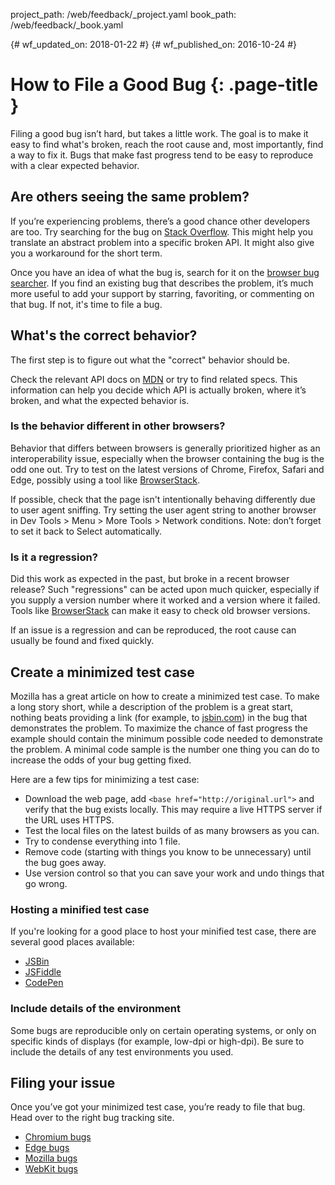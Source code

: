 project_path: /web/feedback/_project.yaml
book_path: /web/feedback/_book.yaml

{# wf_updated_on: 2018-01-22 #}
{# wf_published_on: 2016-10-24 #}

# How to File a Good Bug {: .page-title }

Filing a good bug isn’t hard, but takes a little work. The goal is to make it
easy to find what's broken, reach the root cause and, most importantly, find a
way to fix it. Bugs that make fast progress tend to be easy to reproduce with a
clear expected behavior.


## Are others seeing the same problem?

If you’re experiencing problems, there’s a good chance other developers are too.
Try searching for the bug on [Stack Overflow](http://stackoverflow.com/). This
might help you translate an abstract problem into a specific broken API. It
might also give you a workaround for the short term.

Once you have an idea of what the bug is, search for it on the
[browser bug searcher](/web/feedback/). If you find an existing bug that
describes the problem, it’s much more useful to add your support by starring,
favoriting, or commenting on that bug. If not, it's time to file a bug.

## What's the correct behavior?

The first step is to figure out what the "correct" behavior should be.

Check the relevant API docs on [MDN](https://developer.mozilla.org/) or try to
find related specs. This information can help you decide which API is actually
broken, where it’s broken, and what the expected behavior is.

### Is the behavior different in other browsers?

Behavior that differs between browsers is generally prioritized higher as an
interoperability issue, especially when the browser containing the bug is the
odd one out. Try to test on the latest versions of Chrome, Firefox, Safari and
Edge, possibly using a tool like [BrowserStack](https://www.browserstack.com/).

If possible, check that the page isn't intentionally behaving differently due to
user agent sniffing. Try setting the user agent string to another browser in
Dev Tools > Menu > More Tools > Network conditions. Note: don’t forget to set
it back to Select automatically.


### Is it a regression?

Did this work as expected in the past, but broke in a recent browser release?
Such "regressions" can be acted upon much quicker, especially if you supply a
version number where it worked and a version where it failed. Tools like
[BrowserStack](https://www.browserstack.com/) can make it easy to check old
browser versions.

If an issue is a regression and can be reproduced, the root cause can usually be
found and fixed quickly.

## Create a minimized test case

Mozilla has a great article on how to create a minimized test case. To make a
long story short, while a description of the problem is a great start, nothing
beats providing a link (for example, to [jsbin.com](https://jsbin.com/)) in the
bug that demonstrates the problem. To maximize the chance of fast progress the
example should contain the minimum possible code needed to demonstrate the
problem. A minimal code sample is the number one thing you can do to increase
the odds of your bug getting fixed.

Here are a few tips for minimizing a test case:

* Download the web page, add `<base href="http://original.url">` and verify that
  the bug exists locally. This may require a live HTTPS server if the URL uses
  HTTPS.
* Test the local files on the latest builds of as many browsers as you can.
* Try to condense everything into 1 file.
* Remove code (starting with things you know to be unnecessary) until the bug
  goes away.
* Use version control so that you can save your work and undo things that go
  wrong.


### Hosting a minified test case

If you're looking for a good place to host your minified test case, there are
several good places available:

* [JSBin](https://jsbin.com)
* [JSFiddle](https://jsfiddle.net)
* [CodePen](https://codepen.io)

### Include details of the environment

Some bugs are reproducible only on certain operating systems, or only on
specific kinds of displays (for example, low-dpi or high-dpi). Be sure to
include the details of any test environments you used.

## Filing your issue

Once you’ve got your minimized test case, you’re ready to file that bug.
Head over to the right bug tracking site.

* [Chromium bugs](https://crbug.com)
* [Edge bugs](https://developer.microsoft.com/en-us/microsoft-edge/platform/issues/)
* [Mozilla bugs](https://bugzilla.mozilla.org/)
* [WebKit bugs](https://bugs.webkit.org/)
